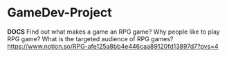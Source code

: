 # GameDev-Project
**DOCS**
Find out what makes a game an RPG game?
Why people like to play RPG game?
What is the targeted audience of RPG games?
https://www.notion.so/RPG-afe125a8bb4e446caa89120fd13897d7?pvs=4
